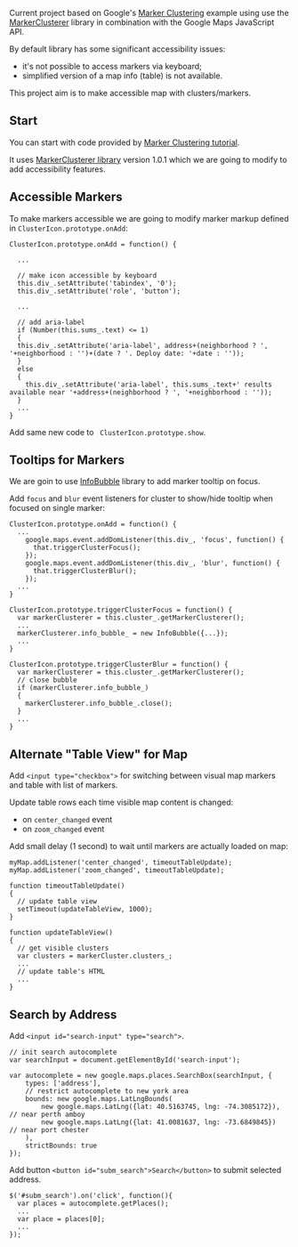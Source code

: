 Current project based on Google's [Marker Clustering](https://developers.google.com/maps/documentation/javascript/marker-clustering) example using use the [MarkerClusterer](https://github.com/googlemaps/v3-utility-library/tree/master/markerclusterer) library in combination with the Google Maps JavaScript API.

By default library has some significant accessibility issues:
 * it's not possible to access markers via keyboard;
 * simplified version of a map info (table) is not available.

This project aim is to make accessible map with clusters/markers.

## Start

You can start with code provided by [Marker Clustering tutorial](https://developers.google.com/maps/documentation/javascript/marker-clustering).

It uses [MarkerClusterer library](https://github.com/googlemaps/v3-utility-library/tree/master/markerclusterer) version 1.0.1 which we are going to modify to add accessibility features.

## Accessible Markers

To make markers accessible we are going to modify marker markup defined in `ClusterIcon.prototype.onAdd`:

    ClusterIcon.prototype.onAdd = function() {

      ...

      // make icon accessible by keyboard
      this.div_.setAttribute('tabindex', '0');
      this.div_.setAttribute('role', 'button');

      ...

      // add aria-label
      if (Number(this.sums_.text) <= 1)
      {
      this.div_.setAttribute('aria-label', address+(neighborhood ? ', '+neighborhood : '')+(date ? '. Deploy date: '+date : ''));
      }
      else
      {
        this.div_.setAttribute('aria-label', this.sums_.text+' results available near '+address+(neighborhood ? ', '+neighborhood : ''));
      }
      ...
    }

 Add same new code to `	ClusterIcon.prototype.show`.

 ## Tooltips for Markers

We are goin to use [InfoBubble](https://github.com/googlemaps/js-info-bubble) library to add marker tooltip on focus.

Add `focus` and `blur` event listeners for cluster to show/hide tooltip when focused on single marker:

    ClusterIcon.prototype.onAdd = function() {
      ...
        google.maps.event.addDomListener(this.div_, 'focus', function() {
          that.triggerClusterFocus();
        });
        google.maps.event.addDomListener(this.div_, 'blur', function() {
          that.triggerClusterBlur();
        });
      ...
    }

    ClusterIcon.prototype.triggerClusterFocus = function() {
      var markerClusterer = this.cluster_.getMarkerClusterer();
      ...
      markerClusterer.info_bubble_ = new InfoBubble({...});
      ...
    }

    ClusterIcon.prototype.triggerClusterBlur = function() {
      var markerClusterer = this.cluster_.getMarkerClusterer();
      // close bubble
      if (markerClusterer.info_bubble_)
      {
        markerClusterer.info_bubble_.close();
      }
      ...
    }

 ## Alternate "Table View" for Map

Add `<input type="checkbox">` for switching between visual map markers and table with list of markers.

Update table rows each time visible map content is changed:
 * on `center_changed` event
 * on `zoom_changed` event

Add small delay (1 second) to wait until markers are actually loaded on map:

    myMap.addListener('center_changed', timeoutTableUpdate);
    myMap.addListener('zoom_changed', timeoutTableUpdate);

    function timeoutTableUpdate()
    {
      // update table view
      setTimeout(updateTableView, 1000);
    }

    function updateTableView()
    {
      // get visible clusters
	  var clusters = markerCluster.clusters_;
      ...
      // update table's HTML
      ...
    }

 ## Search by Address

Add `<input id="search-input" type="search">`.

	// init search autocomplete
	var searchInput = document.getElementById('search-input');

	var autocomplete = new google.maps.places.SearchBox(searchInput, {
		types: ['address'],
		// restrict autocomplete to new york area
		bounds: new google.maps.LatLngBounds(
			new google.maps.LatLng({lat: 40.5163745, lng: -74.3085172}), // near perth amboy
			new google.maps.LatLng({lat: 41.0081637, lng: -73.6849845})  // near port chester
		),
		strictBounds: true
	});

Add button `<button id="subm_search">Search</button>` to submit selected address.

	$('#subm_search').on('click', function(){
	  var places = autocomplete.getPlaces();
	  ...
	  var place = places[0];
	  ...
	});